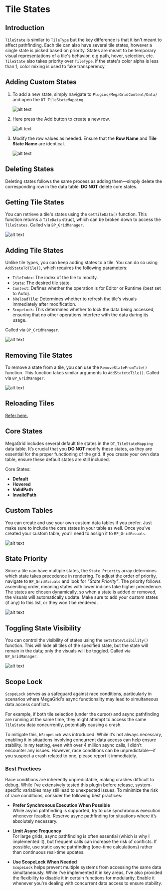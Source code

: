 # Tile States

## Introduction

``TileState`` is similar to ``TileType`` but the key difference is that it isn't meant to affect pathfinding. Each tile can also
have several tile states, however a single state is picked based on priority. States are meant to be temporary visual representations
of a tile's behavior, e.g path, hover, selection, etc. ``TileState`` also takes priority over ``TileType``, if the state's color alpha is 
less than 1, color mixing is used to fake transperency. 

## Adding Custom States

1. To add a new state, simply navigate to ``Plugins/MegaGridContent/Data/`` and open the ``DT_TileStateMapping``.
    
    ![alt text](<../images/tilestatemapping directory.png>)

2. Here press the <span class="highlight-box-settings">Add</span> button to create a new row.

    ![alt text](<../images/add button state.png>)

3. Modify the row values as needed. Ensure that the **Row Name** and **Tile State Name** are identical.

    ![alt text](<../images/adding new state.png>)

## Deleting States 

Deleting states follows the same process as adding them—simply delete the corresponding row in the data table. **DO NOT** delete core states.

## Getting Tile States

You can retrieve a tile's states using the ``GetTileData()`` function. This function returns a ``TileData`` struct, which can be broken down to access the ``TileStates``. Called via ``BP_GridManager``.

![alt text](<../images/get tile states.png>)

## Adding Tile States

Unlike tile types, you can keep adding states to a tile. You can do so using ``AddStateToTile()``, which requires the following parameters: 

- ``TileIndex``: The index of the tile to modify.
- ``State``: The desired tile state.
- ``Context``: Defines whether the operation is for Editor or Runtime (best set to Auto).
- ``bReloadTile``: Determines whether to refresh the tile's visuals immediately after modification.
- `ScopeLock`: This determines whether to lock the data being accessed, ensuring that no other operations interfere with the data during its usage. 

Called via ``BP_GridManager``.

![alt text](<../images/add state to tile.png>)

## Removing Tile States

To remove a state from a tile, you can use the ``RemoveStateFromTile()`` function. This function takes similar arguments to ``AddStatetoTile()``. Called via ``BP_GridManager``.

![alt text](<../images/remove state from tile.png>)

## Reloading Tiles

[Refer here.](tile-types.md#reloading-tiles)

## Core States

MegaGrid includes several default tile states in the ``DT_TileStateMapping`` data table. It’s crucial that you **DO NOT** modify these states, as they are essential for the proper functioning of the grid. If you create your own data table, ensure these default states are still included.

Core States:

- **Default**
- **Hovered**
- **ValidPath**
- **InvalidPath**

## Custom Tables 

You can create and use your own custom data tables if you prefer. Just make sure to include the core states in your table as well. Once you’ve created your custom table, you’ll need to assign it to ``BP_GridVisuals``.

![alt text](<../images/grid visuals state mapping ref.png>)

## State Priority

Since a tile can have multiple states, the `State Priority` array determines which state takes precedence in rendering. To adjust the order of priority, navigate to `BP_GridVisuals` and look for *"State Priority"*. The priority follows ascending order, meaning states with lower indices take higher precedence. The states are chosen dynamically, so when a state is added or removed, the visuals will automatically update. Make sure to add your custom states (if any) to this list, or they won't be rendered.

![alt text](../images/state-priority.png)

## Toggling State Visibility

You can control the visibility of states using the `SetStateVisibility()` function. This will hide all tiles of the specified state, but the state will remain in the data; only the visuals will be toggled. Called via ``BP_GridManager``.

![alt text](<../images/set state visibility.png>)

## Scope Lock

`ScopeLock` serves as a safeguard against race conditions, particularly in scenarios where MegaGrid's async functionality may lead to simultaneous data access conflicts.  

For example, if both tile selection (under the cursor) and async pathfinding are running at the same time, they might attempt to access the same `TileState` data concurrently, potentially causing a crash.  

To mitigate this, `bScopeLock` was introduced. While it’s not always necessary, enabling it in situations involving concurrent data access can help ensure stability. In my testing, even with over 4 million async calls, I didn’t encounter any issues. However, race conditions can be unpredictable—if you suspect a crash related to one, please report it immediately.

### Best Practices

Race conditions are inherently unpredictable, making crashes difficult to debug. While I’ve extensively tested this plugin before release, system-specific variables may still lead to unexpected issues. To minimize the risk of race conditions, consider the following best practices:

- **Prefer Synchronous Execution When Possible**  
  While async pathfinding is supported, try to use synchronous execution whenever feasible. Reserve async pathfinding for situations where it’s absolutely necessary.

- **Limit Async Frequency**  
  For large grids, async pathfinding is often essential (which is why I implemented it), but frequent calls can increase the risk of conflicts. If possible, use static async pathfinding (one-time calculations) rather than continuous real-time updates.

- **Use ScopeLock When Needed**  
  `ScopeLock` helps prevent multiple systems from accessing the same data simultaneously. While I’ve implemented it in key areas, I’ve also provided the flexibility to disable it in certain functions for modularity. Enable it whenever you're dealing with concurrent data access to ensure stability.